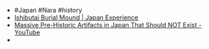 - #Japan #Nara #history
- [Ishibutai Burial Mound | Japan Experience](https://www.japan-experience.com/all-about-japan/nara/attractions-excursions/ishibutai)
- [Massive Pre-Historic Artifacts in Japan That Should NOT Exist - YouTube](https://www.youtube.com/watch?v=LJb58oTNly0)
-